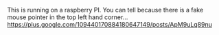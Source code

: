This is running on a raspberry PI. You can tell because there is a fake mouse pointer in the top left hand corner… https://plus.google.com/109440170884180647149/posts/ApM9uLq89nu